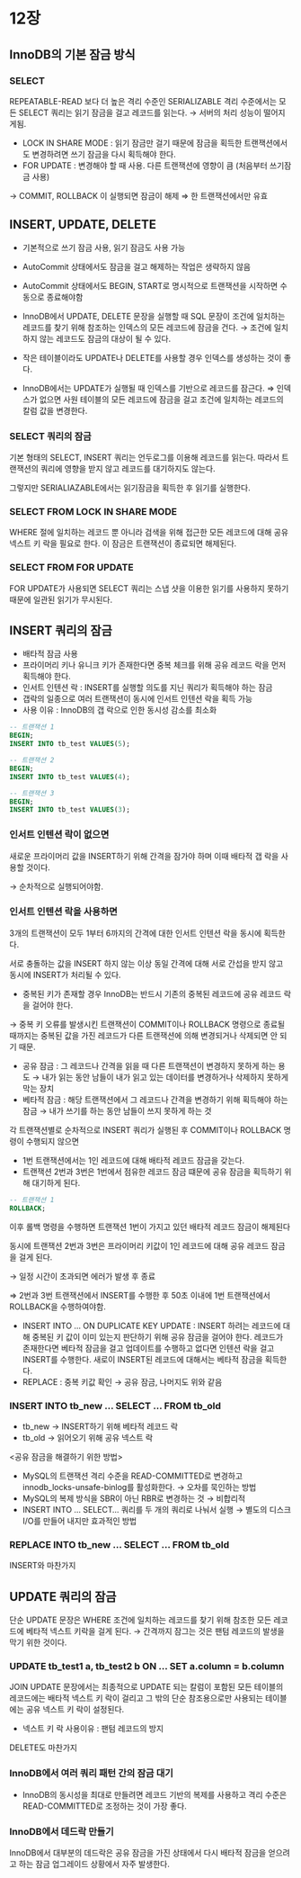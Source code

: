 # 12장

## InnoDB의 기본 잠금 방식

### SELECT

REPEATABLE-READ 보다 더 높은 격리 수준인 SERIALIZABLE 격리 수준에서는 모든 SELECT 쿼리는 읽기 잠금을 걸고 레코드를 읽는다. → 서버의 처리 성능이 떨어지게됨. 

- LOCK IN SHARE MODE : 읽기 잠금만 걸기 때문에 잠금을 획득한 트랜잭션에서도 변경하려면 쓰기 잠금을 다시 획득해야 한다.
- FOR UPDATE : 변경해야 할 때 사용. 다른 트랜잭션에 영향이 큼 (처음부터 쓰기잠금 사용)

→ COMMIT, ROLLBACK 이 실행되면 잠금이 해제 ⇒ 한 트랜잭션에서만 유효

## INSERT, UPDATE, DELETE

- 기본적으로 쓰기 잠금 사용, 읽기 잠금도 사용 가능
- AutoCommit 상태에서도 잠금을 걸고 해제하는 작업은 생략하지 않음
- AutoCommit 상태에서도 BEGIN, START로 명시적으로 트랜잭션을 시작하면 수동으로 종료해야함

- InnoDB에서 UPDATE, DELETE 문장을 실행할 때 SQL 문장이 조건에 일치하는 레코드를 찾기 위해 참조하는 인덱스의 모든 레코드에 잠금을 건다. → 조건에 일치하지 않는 레코드도 잠금의 대상이 될 수 있다.
- 작은 테이블이라도 UPDATE나 DELETE를 사용할 경우 인덱스를 생성하는 것이 좋다.
- InnoDB에서는 UPDATE가 실행될 때 인덱스를 기반으로 레코드를 잠근다. ⇒ 인덱스가 없으면 사원 테이블의 모든 레코드에 잠금을 걸고 조건에 일치하는 레코드의 칼럼 값을 변경한다.

### SELECT 쿼리의 잠금

기본 형태의 SELECT, INSERT 쿼리는 언두로그를 이용해 레코드를 읽는다. 따라서 트랜잭션의 쿼리에 영향을 받지 않고 레코드를 대기하지도 않는다.

그렇지만 SERIALIAZABLE에서는 읽기잠금을 획득한 후 읽기를 실행한다. 

### SELECT FROM LOCK IN SHARE MODE

WHERE 절에 일치하는 레코드 뿐 아니라 검색을 위해 접근한 모든 레코드에 대해 공유 넥스트 키 락을 필요로 한다. 이 잠금은 트랜잭션이 종료되면 해제된다.

### SELECT FROM FOR UPDATE

FOR UPDATE가 사용되면 SELECT 쿼리는 스냅 샷을 이용한 읽기를 사용하지 못하기 때문에 일관된 읽기가 무시된다. 

## INSERT 쿼리의 잠금

- 배타적 잠금 사용
- 프라이머리 키나 유니크 키가 존재한다면 중복 체크를 위해 공유 레코드 락을 먼저 획득해야 한다.
- 인서트 인텐션 락 : INSERT를 실행할 의도를 지닌 쿼리가 획득해야 하는 잠금
- 갭락의 일종으로 여러 트랜잭션이 동시에 인서트 인텐션 락을 획득 가능
- 사용 이유 : InnoDB의 갭 락으로 인한 동시성 감소를 최소화

```sql
-- 트랜잭션 1
BEGIN;
INSERT INTO tb_test VALUES(5);

-- 트랜잭션 2
BEGIN;
INSERT INTO tb_test VALUES(4);

-- 트랜잭션 3
BEGIN;
INSERT INTO tb_test VALUES(3);
```

### 인서트 인텐션 락이 없으면

새로운 프라이머리 값을 INSERT하기 위해 간격을 잠가야 하며 이때 배타적 갭 락을 사용할 것이다. 

→ 순차적으로 실행되어야함. 

### 인서트 인텐션 락을 사용하면

3개의 트랜잭션이 모두 1부터 6까지의 간격에 대한 인서트 인텐션 락을 동시에 획득한다. 

서로 충돌하는 값을 INSERT 하지 않는 이상 동일 간격에 대해 서로 간섭을 받지 않고 동시에 INSERT가 처리될 수 있다. 

- 중복된 키가 존재할 경우 InnoDB는 반드시 기존의 중복된 레코드에 공유 레코드 락을 걸어야 한다.

→ 중복 키 오류를 발생시킨 트랜잭션이 COMMIT이나 ROLLBACK 명령으로 종료될 때까지는 중복된 값을 가진 레코드가 다른 트랜잭션에 의해 변경되거나 삭제되면 안 되기 때문.  

- 공유 잠금 : 그 레코드나 간격을 읽을 때 다른 트랜잭션이 변경하지 못하게 하는 용도 → 내가 읽는 동안 남들이 내가 읽고 있는 데이터를 변경하거나 삭제하지 못하게 막는 장치
- 베타적 잠금 : 해당 트랜잭션에서 그 레코드나 간격을 변경하기 위해 획득해야 하는 잠금 → 내가 쓰기를 하는 동안 남들이 쓰지 못하게 하는 것

각 트랜잭션별로 순차적으로 INSERT 쿼리가 실행된 후 COMMIT이나 ROLLBACK 명령이 수행되지 않으면

- 1번 트랜잭션에서는 1인 레코드에 대해 배타적 레코드 잠금을 갖는다.
- 트랜잭션 2번과 3번은 1번에서 점유한 레코드 잠금 떄문에 공유 잠금을 획득하기 위해 대기하게 된다.

```sql
-- 트랜잭션 1
ROLLBACK;
```

이후 롤백 명령을 수행하면 트랜잭션 1번이 가지고 있던 배타적 레코드 잠금이 해제된다

동시에 트랜잭션 2번과 3번은 프라이머리 키값이 1인 레코드에 대해 공유 레코드 잠금을 걸게 된다. 

→ 일정 시간이 초과되면 에러가 발생 후 종료

⇒ 2번과 3번 트랜잭션에서 INSERT를 수행한 후 50초 이내에 1번 트랜잭션에서 ROLLBACK을 수행하여야함.   

- INSERT INTO … ON DUPLICATE KEY UPDATE : INSERT 하려는 레코드에 대해 중복된 키 값이 이미 있는지 판단하기 위해 공유 잠금을 걸어야 한다. 레코드가 존재한다면 베타적 잠금을 걸고 업데이트를 수행하고 없다면 인텐션 락을 걸고 INSERT를 수행한다. 새로이 INSERT된 레코드에 대해서는 베타적 잠금을 획득한다.
- REPLACE : 중복 키값 확인 → 공유 잠금, 나머지도 위와 같음

### INSERT INTO tb_new … SELECT … FROM tb_old

- tb_new → INSERT하기 위해 베타적 레코드 락
- tb_old → 읽어오기 위해 공유 넥스트 락

<공유 잠금을 해결하기 위한 방법>

- MySQL의 트랜잭션 격리 수준을 READ-COMMITTED로 변경하고 innodb_locks-unsafe-binlog를 활성화한다. → 오차를 묵인하는 방법
- MySQL의 복제 방식을 SBR이 아닌 RBR로 변경하는 것 → 비합리적
- INSERT INTO … SELECT… 쿼리를 두 개의 쿼리로 나눠서 실행 → 별도의 디스크 I/O를 만들어 내지만 효과적인 방법

### REPLACE INTO tb_new … SELECT … FROM tb_old

INSERT와 마찬가지 

## UPDATE 쿼리의 잠금

단순 UPDATE 문장은 WHERE 조건에 일치하는 레코드를 찾기 위해 참조한 모든 레코드에 베타적 넥스트 키락을 걸게 된다. → 간격까지 잠그는 것은 팬텀 레코드의 발생을 막기 위한 것이다. 

### UPDATE tb_test1 a, tb_test2 b ON … SET a.column = b.column

JOIN UPDATE 문장에서는 최종적으로 UPDATE 되는 칼럼이 포함된 모든 테이블의 레코드에는 배타적 넥스트 키 락이 걸리고 그 밖의 단순 참조용으로만 사용되는 테이블에는 공유 넥스트 키 락이 설정된다. 

- 넥스트 키 락 사용이유 : 팬텀 레코드의 방지

DELETE도 마찬가지

### InnoDB에서 여러 쿼리 패턴 간의 잠금 대기

- InnoDB의 동시성을 최대로 만들려면 레코드 기반의 복제를 사용하고 격리 수준은 READ-COMMITTED로 조정하는 것이 가장 좋다.

### InnoDB에서 데드락 만들기

InnoDB에서 대부분의 데드락은 공유 잠금을 가진 상태에서 다시 배타적 잠금을 얻으려고 하는 잠금 업그레이드 상황에서 자주 발생한다.